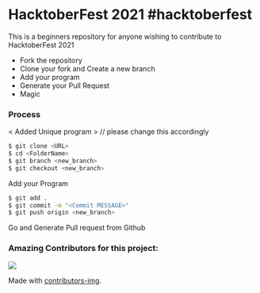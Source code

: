 # HacktoberFest 2021 #hacktoberfest

This is a beginners repository for anyone wishing to contribute to HacktoberFest 2021

  - Fork the repository
  - Clone your fork and Create a new branch
  - Add your program
  - Generate your Pull Request
  - Magic

### Process
< Added Unique program >  // please change this accordingly
```sh
$ git clone <URL>
$ cd <FolderName>
$ git branch <new_branch>
$ git checkout <new_branch>
```

Add your Program

```sh
$ git add .
$ git commit -m "<Commit MESSAGE>"
$ git push origin <new_branch>
```
Go and Generate Pull request from Github



### Amazing Contributors for this project:
<a href="https://github.com/virendracarpenter/HacktoberFest/graphs/contributors">
  <img src="https://contributors-img.web.app/image?repo=virendracarpenter/HacktoberFest" />
</a>

Made with [contributors-img](https://contributors-img.web.app).

